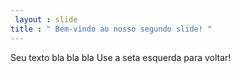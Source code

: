 ```yaml
---
 layout : slide 
title : " Bem-vindo ao nosso segundo slide! "
---
```

Seu texto bla bla bla
Use a seta esquerda para voltar!
